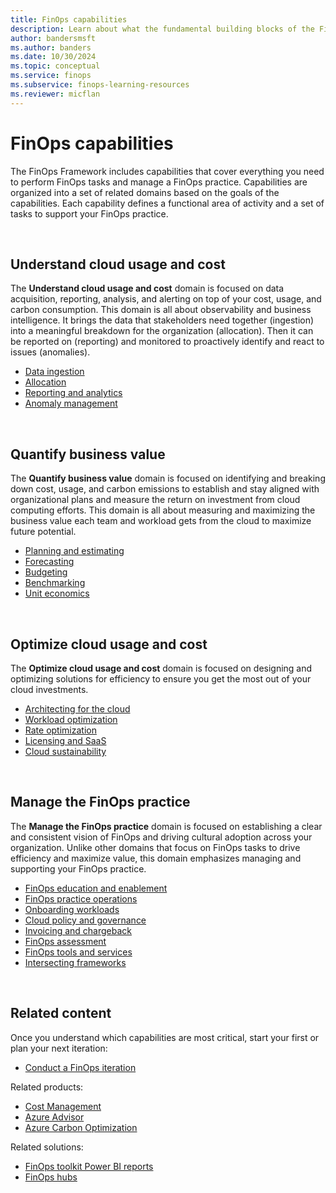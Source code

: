 ```yaml
---
title: FinOps capabilities
description: Learn about what the fundamental building blocks of the FinOps Framework that enable you to maximize business value through the cloud.
author: bandersmsft
ms.author: banders
ms.date: 10/30/2024
ms.topic: conceptual
ms.service: finops
ms.subservice: finops-learning-resources
ms.reviewer: micflan
---
```


<!-- markdownlint-disable-next-line MD025 -->
# FinOps capabilities

The FinOps Framework includes capabilities that cover everything you need to perform FinOps tasks and manage a FinOps practice. Capabilities are organized into a set of related domains based on the goals of the capabilities. Each capability defines a functional area of activity and a set of tasks to support your FinOps practice.

<br>

## Understand cloud usage and cost

The **Understand cloud usage and cost** domain is focused on data acquisition, reporting, analysis, and alerting on top of your cost, usage, and carbon consumption. This domain is all about observability and business intelligence. It brings the data that stakeholders need together (ingestion) into a meaningful breakdown for the organization (allocation). Then it can be reported on (reporting) and monitored to proactively identify and react to issues (anomalies).

- [Data ingestion](./understand/ingestion.md)
- [Allocation](./understand/allocation.md)
- [Reporting and analytics](./understand/reporting.md)
- [Anomaly management](./understand/anomalies.md)

<br>

## Quantify business value

The **Quantify business value** domain is focused on identifying and breaking down cost, usage, and carbon emissions to establish and stay aligned with organizational plans and measure the return on investment from cloud computing efforts. This domain is all about measuring and maximizing the business value each team and workload gets from the cloud to maximize future potential.

- [Planning and estimating](./quantify/planning.md)
- [Forecasting](./quantify/forecasting.md)
- [Budgeting](./quantify/budgeting.md)
- [Benchmarking](./quantify/benchmarking.md)
- [Unit economics](./quantify/unit-economics.md)

<br>

## Optimize cloud usage and cost

The **Optimize cloud usage and cost** domain is focused on designing and optimizing solutions for efficiency to ensure you get the most out of your cloud investments.

- [Architecting for the cloud](./optimize/architecting.md)
- [Workload optimization](./optimize/workloads.md)
- [Rate optimization](./optimize/rates.md)
- [Licensing and SaaS](./optimize/licensing.md)
- [Cloud sustainability](./optimize/sustainability.md)

<br>

## Manage the FinOps practice

The **Manage the FinOps practice** domain is focused on establishing a clear and consistent vision of FinOps and driving cultural adoption across your organization. Unlike other domains that focus on FinOps tasks to drive efficiency and maximize value, this domain emphasizes managing and supporting your FinOps practice.

- [FinOps education and enablement](./manage/education.md)
- [FinOps practice operations](./manage/operations.md)
- [Onboarding workloads](./manage/onboarding.md)
- [Cloud policy and governance](./manage/governance.md)
- [Invoicing and chargeback](./manage/invoicing-chargeback.md)
- [FinOps assessment](./manage/assessment.md)
- [FinOps tools and services](./manage/tools-services.md)
- [Intersecting frameworks](./manage/intersecting-disciplines.md)

<br>

## Related content

Once you understand which capabilities are most critical, start your first or plan your next iteration:

- [Conduct a FinOps iteration](../conduct-iteration.md)

Related products:

- [Cost Management](/azure/cost-management-billing/costs/)
- [Azure Advisor](/azure/advisor/)
- [Azure Carbon Optimization](/azure/carbon-optimization)

Related solutions:

- [FinOps toolkit Power BI reports](../toolkit/power-bi/reports.md)
- [FinOps hubs](../toolkit/hubs/finops-hubs-overview.md)

<br>
